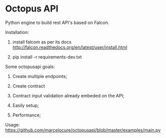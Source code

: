 # Octopus API
Python engine to build rest API's based on Falcon.

Installation:

1) install falcom as per its docs http://falcon.readthedocs.org/en/latest/user/install.html

2) pip install -r requirements-dev.txt

Some octopusapi goals:

1) Create multiple endpoints;

2) Create contract

3) Contract input validation already embeded on the API;

4) Easily setup;

5) Performance;

Usage: https://github.com/marcelocure/octopusapi/blob/master/examples/main.py